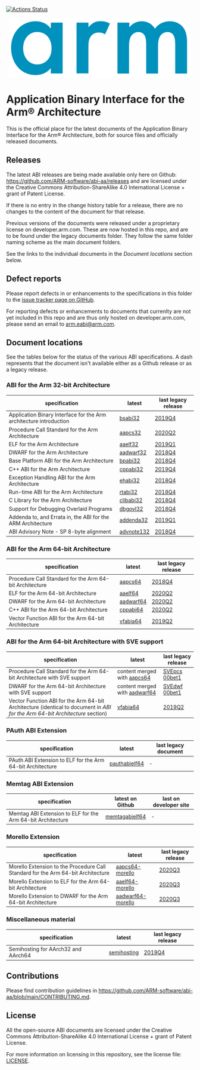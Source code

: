 [![Actions Status](https://github.com/ARM-software/abi-aa/workflows/CI/badge.svg)](https://github.com/ARM-software/abi-aa/actions)

<div align="center">
   <img src="Arm_logo_blue_RGB.svg" />
</div>

# Application Binary Interface for the Arm®  Architecture

This is the official place for the latest documents of the Application Binary
Interface for the Arm® Architecture, both for source files and officially
released documents.


## Releases

The latest ABI releases are being made available only here on Github:
https://github.com/ARM-software/abi-aa/releases and are licensed under the
Creative Commons Attribution-ShareAlike 4.0 International License + grant of
Patent License.

If there is no entry in the change history table for a release, there are no
changes to the content of the document for that release.

Previous versions of the documents were released under a proprietary license on
developer.arm.com. These are now hosted in this repo, and are to be found under
the legacy documents folder. They follow the same folder naming scheme as the
main document folders.

See the links to the individual documents in the *Document locations* section below.


## Defect reports

Please report defects in or enhancements to the specifications in this folder to
the [issue tracker page on
GitHub](https://github.com/ARM-software/abi-aa/issues).

For reporting defects or enhancements to documents that currenlty are not yet
included in this repo and are thus only hosted on developer.arm.com, please send
an email to arm.eabi@arm.com.


## Document locations

See the tables below for the status of the various ABI specifications. A dash represents that the document isn't available either as a Github release or as a legacy release.

### ABI for the Arm 32-bit Architecture

specification                                                      | latest                                  | last legacy release
---                                                                | ---                                     | ---
Application Binary Interface for the Arm architecture introduction | [bsabi32](bsabi32/bsabi32.rst)          | [2019Q4](legacy-documents/bsabi32/ihi0036_D/ihi0036D_bsabi.pdf)
Procedure Call Standard for the Arm Architecture                   | [aapcs32](aapcs32/aapcs32.rst)          | [2020Q2](legacy-documents/aapcs32/ihi0042_J/IHI0042J_2020Q2_aapcs32.pdf)
ELF for the Arm Architecture                                       | [aaelf32](aaelf32/aaelf32.rst)          | [2019Q1](legacy-documents/aaelf32/ihi0044_H/IHI0044G_aaelf.pdf)
DWARF for the Arm Architecture                                     | [aadwarf32](aadwarf32/aadwarf32.rst)    | [2018Q4](legacy-documents/aadwarf32/ihi0040_C/IHI0040C_aadwarf.html)
Base Platform ABI for the Arm Architecture                         | [bpabi32](bpabi32/bpabi32.rst)          | [2018Q4](legacy-documents/bpabi32/ihi0037_D/IHI0037D_bpabi.html)
C++ ABI for the Arm Architecture                                   | [cppabi32](cppabi32/cppabi32.rst)       | [2019Q4](legacy-documents/cppabi32/ihi0041_G/IHI0041G_cppabi32.pdf)
Exception Handling ABI for the Arm Architecture                    | [ehabi32](ehabi32/ehabi32.rst)          | [2018Q4](legacy-documents/ehabi32/ihi0038_C/IHI0038B_ehabi.html)
Run-time ABI for the Arm Architecture                              | [rtabi32](rtabi32/rtabi32.rst)          | [2018Q4](legacy-documents/rtabi32/ihi0043_E/IHI0043D_rtabi.html)
C Library for the Arm Architecture                                 | [clibabi32](clibabi32/clibabi32.rst)    | [2018Q4](legacy-documents/oclibabi32/ihi0039_E/IHI0039E_clibabi.html)
Support for Debugging Overlaid Programs                            | [dbgovl32](dbgovl32/dbgovl32.rst)       | [2018Q4](https://developer.arm.com/documentation/ihi0049/latest)
Addenda to, and Errata in, the ABI for the ARM Architecture        | [addenda32](addenda32/addenda32.rst)    | [2019Q1](legacy-documents/addenda32/ihi0045_H/IHI0045H_ABI_addenda.html)
ABI Advisory Note - SP 8-byte alignment                            | [advnote132](advnote132/advnote132.rst) | [2018Q4](legacy-documents/advnote132/ihi0046_C/IHI0046C_ABI_Advisory_1.html)


### ABI for the Arm 64-bit Architecture

specification                                                      | latest                               | last legacy release
---                                                                | ---                                  | ---
Procedure Call Standard for the Arm 64-bit Architecture            | [aapcs64](aapcs64/aapcs64.rst)       | [2018Q4](legacy-documents/aapcs64/ihi0055_D/IHI0055D_aapcs64.html)
ELF for the Arm 64-bit Architecture                                | [aaelf64](aaelf64/aaelf64.rst)       | [2020Q2](legacy-documents/aaelf64/ihi0056_G/IHI0056G_2020Q2_aaelf64.pdf)
DWARF for the Arm 64-bit Architecture                              | [aadwarf64](aadwarf64/aadwarf64.rst) | [2020Q2](legacy-documents/aadwarf64/ihi0057_E/IHI0057_E_2020Q2_aadwarf64.pdf)
C++ ABI for the Arm 64-bit Architecture                            | [cppabi64](cppabi64/cppabi64.rst)    | [2020Q2](legacy-documents/cppabi64/ihi0059_E/IHI0059E_2020Q2_cppabi64.pdf)
Vector Function ABI for the Arm 64-bit Architecture                | [vfabia64](vfabia64/vfabia64.rst)    | [2019Q2](legacy-documents/vfabia64/101129_1920/101129_1920_01_en.pdf)


### ABI for the Arm 64-bit Architecture with SVE support

specification                                                                                                                 | latest                                             | last legacy release
---                                                                                                                           | ---                                                | ---
Procedure Call Standard for the Arm 64-bit Architecture with SVE support                                                      | content merged with [aapcs64](aapcs64/aapcs64.rst) | [SVEpcs 00bet1](legacy-documents/aapcs64-sve/100986_0000/abi_sve_aapcs64_100986_0000_00_en.pdf)
DWARF for the Arm 64-bit Architecture with SVE support                                                                        | content merged with [aadwarf64](aadwarf64/aawarf64.rst) | [SVEdwf 00bet1](legacy-documents/aadwarf64-sve/100985_0000/abi_sve_aadwarf_100985_0000_00_en.pdf)
Vector Function ABI for the Arm 64-bit Architecture (identical to document in *ABI for the Arm 64-bit Architecture* section)  |  [vfabia64](vfabia64/vfabia64.rst) | [2019Q2](legacy-documents/vfabia64/101129_1920/101129_1920_01_en.pdf)

### PAuth ABI Extension

specification                                               | latest                            | last legacy document
---                                                         | ---                               | ---
PAuth ABI Extension to ELF for the Arm 64-bit Architecture  | [pauthabielf64](pauthabielf64/pauthabielf64.rst) | -


### Memtag ABI Extension

specification                                                | latest on Github                                    | last on developer site
---                                                          | ---                                                 | ---
Memtag ABI Extension to ELF for the Arm 64-bit Architecture  | [memtagabielf64](memtagabielf64/memtagabielf64.rst) | -


### Morello Extension

specification                                                                     | latest                                                       | last legacy release
---                                                                               | ---                                                          | ---
Morello Extension to the Procedure Call Standard for the Arm 64-bit Architecture  | [aapcs64-morello](aapcs64-morello/aapcs64-morello.rst)       | [2020Q3](legacy-documents/aapcs64-morello/102205_0001/102205_aapcs-morello_final.pdf)
Morello Extension to ELF for the Arm 64-bit Architecture                          | [aaelf64-morello](aaelf64-morello/aaelf64-morello.rst)       | [2020Q3](legacy-documents/aaelf64-morello/102072_0001/102072_aaelf64-morello_final.pdf)
Morello Extension to DWARF for the Arm 64-bit Architecture                        | [aadwarf64-morello](aadwarf64-morello/aadwarf64-morello.rst) | [2020Q3](legacy-documents/aadwarf64-morello/102215_0001/102215_aadwarf64-morello_final.pdf)


### Miscellaneous material

specification                       | latest                                      | last legacy release
---                                 | ---                                         | ---
Semihosting for AArch32 and AArch64 |  [semihosting](semihosting/semihosting.rst) | [2019Q4](legacy-documents/semihosting/100863_0300/semihosting.pdf)


## Contributions

Please find contribution guidelines in https://github.com/ARM-software/abi-aa/blob/main/CONTRIBUTING.md.


## License

All the open-source ABI documents are licensed under the Creative
Commons Attribution-ShareAlike 4.0 International License + grant
of Patent License.

For more information on licensing in this repository, see the license file:
[LICENSE](LICENSE.md).
